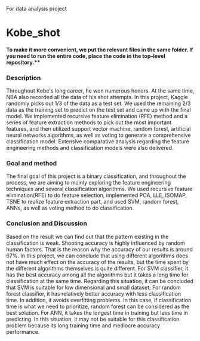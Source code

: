 For data analysis project
# Kobe_shot

#### To make it more convenient, we put the relevant files in the same folder. If you need to run the entire code, place the code in the top-level repository.**

### Description

Throughout Kobe's long career, he won numerous honors. At the same time, NBA also recorded all the data of his shot attempts. In this project, Kaggle randomly picks out 1/3 of the data as a test set. We used the remaining 2/3 data as the training set to predict on the test set and came up with the final model. We implemented recursive feature elimination (RFE) method and a series of feature extraction methods to pick out the most important features, and then utilized support vector machine, random forest, artificial neural networks algorithms, as well as voting to generate a comprehensive classification model. Extensive comparative analysis regarding the feature engineering methods and classification models were also delivered. 

### Goal and method

The final goal of this project is a binary classification, and throughout the process, we are aiming to mainly exploring the feature engineering techniques and several classification algorithms. We used recursive feature elimination(RFE) to do feature selection, implemented PCA, LLE, ISOMAP, TSNE to realize feature extraction part, and used SVM, random forest, ANNs, as well as voting method to do classification.

### Conclusion and Discussion

Based on the result we can find out that the pattern existing in the classification is weak. Shooting accuracy is highly influenced by random human factors. That is the reason why the accuracy of our results is around 67\%. In this project, we can conclude that using different algorithms does not have much effect on the accuracy of the results, but the time spent by the different algorithms themselves is quite different. For SVM classifier, it has the best accuracy among all the algorithms but it takes a long time for classification at the same time. Regarding this situation, it can be concluded that SVM is suitable for low dimensional and small dataset; For random forest classifier, it has relatively better accuracy with less classification time. In addition, it avoids overfitting problems. In this case, if classification time is what we need to prioritize, random forest can be considered as the best solution. For ANN, it takes the longest time in training but less time in predicting. In this situation, it may not be suitable for this classification problem because its long training time and mediocre accuracy performance.

